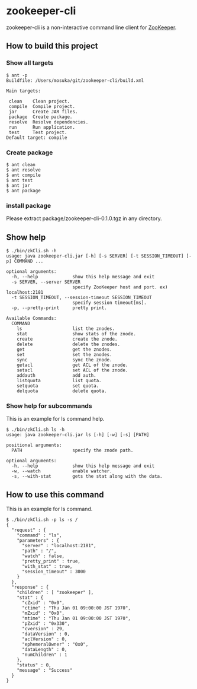 # zookeeper-cli

zookeeper-cli is a non-interactive command line client for [ZooKeeper](http://zookeeper.apache.org/).


## How to build this project

### Show all targets

```
$ ant -p
Buildfile: /Users/mosuka/git/zookeeper-cli/build.xml

Main targets:

 clean    Clean project.
 compile  Compile project.
 jar      Create JAR files.
 package  Create package.
 resolve  Resolve dependencies.
 run      Run application.
 test     Test project.
Default target: compile
```

### Create package

```
$ ant clean
$ ant resolve
$ ant compile
$ ant test
$ ant jar
$ ant package
```

### install package

Please extract package/zookeeper-cli-0.1.0.tgz in any directory.


## Show help

```
$ ./bin/zkCli.sh -h
usage: java zookeeper-cli.jar [-h] [-s SERVER] [-t SESSION_TIMEOUT] [-p] COMMAND ...

optional arguments:
  -h, --help             show this help message and exit
  -s SERVER, --server SERVER
                         specify ZooKeeper host and port. ex) localhost:2181
  -t SESSION_TIMEOUT, --session-timeout SESSION_TIMEOUT
                         specify session timeout[ms].
  -p, --pretty-print     pretty print.

Available Commands:
  COMMAND
    ls                   list the znodes.
    stat                 show stats of the znode.
    create               create the znode.
    delete               delete the znodes.
    get                  get the znodes.
    set                  set the znodes.
    sync                 sync the znode.
    getacl               get ACL of the znode.
    setacl               set ACL of the znode.
    addauth              add auth.
    listquota            list quota.
    setquota             set quota.
    delquota             delete quota.
```

### Show help for subcommands

This is an example for ls command help.

```
$ ./bin/zkCli.sh ls -h
usage: java zookeeper-cli.jar ls [-h] [-w] [-s] [PATH]

positional arguments:
  PATH                   specify the znode path.

optional arguments:
  -h, --help             show this help message and exit
  -w, --watch            enable watcher.
  -s, --with-stat        gets the stat along with the data.
```

## How to use this command

This is an example for ls command.

```
$ ./bin/zkCli.sh -p ls -s /
{
  "request" : {
    "command" : "ls",
    "parameters" : {
      "server" : "localhost:2181",
      "path" : "/",
      "watch" : false,
      "pretty_print" : true,
      "with_stat" : true,
      "session_timeout" : 3000
    }
  },
  "response" : {
    "children" : [ "zookeeper" ],
    "stat" : {
      "cZxid" : "0x0",
      "ctime" : "Thu Jan 01 09:00:00 JST 1970",
      "mZxid" : "0x0",
      "mtime" : "Thu Jan 01 09:00:00 JST 1970",
      "pZxid" : "0x330",
      "cversion" : 29,
      "dataVersion" : 0,
      "aclVersion" : 0,
      "ephemeralOwner" : "0x0",
      "dataLength" : 0,
      "numChildren" : 1
    },
    "status" : 0,
    "message" : "Success"
  }
}
```